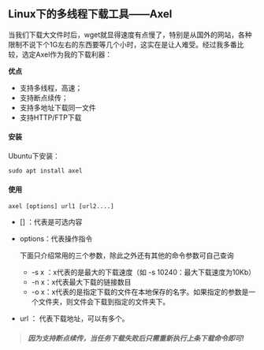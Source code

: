 ## Linux下的多线程下载工具——Axel

当我们下载大文件时后，wget就显得速度有点慢了，特别是从国外的网站，各种限制不说下个1G左右的东西要等几个小时，这实在是让人难受。经过我多番比较，选定Axel作为我的下载利器：

**优点**

* 支持多线程，高速；
* 支持断点续传；
* 支持多地址下载同一文件
* 支持HTTP/FTP下载

#### 安装

Ubuntu下安装：

```shell
sudo apt install axel
```

#### 使用

```shell
axel [options] url1 [url2....]
```

* [] ：代表是可选内容

* options：代表操作指令

     下面只介绍常用的三个参数，除此之外还有其他的命令参数可自己查询

  * -s  x ：x代表的是最大的下载速度（如 -s 10240：最大下载速度为10Kb）
  * -n x：x代表最大下载的链接数目
  * -o x：x代表的是指定下载的文件在本地保存的名字。如果指定的参数是一个文件夹，则文件会下载到指定的文件夹下。

* url ： 代表下载地址，可以有多个。



> ##### 因为支持断点续传，当任务下载失败后只需重新执行上条下载命令即可!



